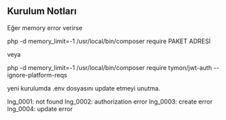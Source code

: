 ## Kurulum Notları

Eğer memory error verirse

php -d memory_limit=-1 /usr/local/bin/composer require PAKET ADRESİ

veya

php -d memory_limit=-1 /usr/local/bin/composer require tymon/jwt-auth --ignore-platform-reqs


yeni kurulumda .env dosyasını update etmeyi unutma.




lng_0001: not found
lng_0002: authorization error
lng_0003: create error
lng_0004: update error
